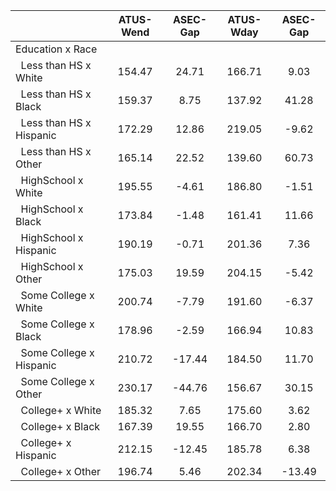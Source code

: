 
|                      |    ATUS-Wend |     ASEC-Gap |    ATUS-Wday |     ASEC-Gap |
| -------------------- | :----------: | :----------: | :----------: | :----------: |
| Education x Race     |              |              |              |              |
| &nbsp;&nbsp;Less than HS x White |       154.47 |        24.71 |       166.71 |         9.03 |
| &nbsp;&nbsp;Less than HS x Black |       159.37 |         8.75 |       137.92 |        41.28 |
| &nbsp;&nbsp;Less than HS x Hispanic |       172.29 |        12.86 |       219.05 |        -9.62 |
| &nbsp;&nbsp;Less than HS x Other |       165.14 |        22.52 |       139.60 |        60.73 |
| &nbsp;&nbsp;HighSchool x White |       195.55 |        -4.61 |       186.80 |        -1.51 |
| &nbsp;&nbsp;HighSchool x Black |       173.84 |        -1.48 |       161.41 |        11.66 |
| &nbsp;&nbsp;HighSchool x Hispanic |       190.19 |        -0.71 |       201.36 |         7.36 |
| &nbsp;&nbsp;HighSchool x Other |       175.03 |        19.59 |       204.15 |        -5.42 |
| &nbsp;&nbsp;Some College x White |       200.74 |        -7.79 |       191.60 |        -6.37 |
| &nbsp;&nbsp;Some College x Black |       178.96 |        -2.59 |       166.94 |        10.83 |
| &nbsp;&nbsp;Some College x Hispanic |       210.72 |       -17.44 |       184.50 |        11.70 |
| &nbsp;&nbsp;Some College x Other |       230.17 |       -44.76 |       156.67 |        30.15 |
| &nbsp;&nbsp;College+ x White |       185.32 |         7.65 |       175.60 |         3.62 |
| &nbsp;&nbsp;College+ x Black |       167.39 |        19.55 |       166.70 |         2.80 |
| &nbsp;&nbsp;College+ x Hispanic |       212.15 |       -12.45 |       185.78 |         6.38 |
| &nbsp;&nbsp;College+ x Other |       196.74 |         5.46 |       202.34 |       -13.49 |

